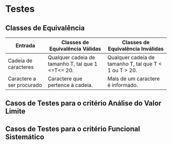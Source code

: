 # Testes

## Classes de Equivalência

Entrada | Classes de Equivalência Válidas | Classes de Equivalência Inválidas
--- | --- | ---
Cadeia de caracteres | Qualquer cadeia de tamanho T, tal que 1 <=T<=  20. | Qualquer cadeia de tamanho T, tal que T < 1 ou T > 20.
Caractere a ser procurado | Caractere que pertence à cadeia. | Mais de um caractere é informado.

## Casos de Testes para o critério Análise do Valor Limite

## Casos de Testes para o critério Funcional Sistemático